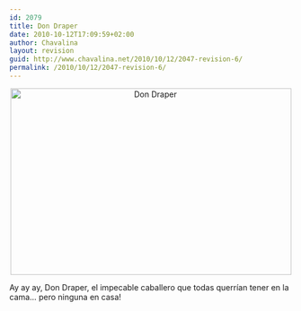 ```yaml
---
id: 2079
title: Don Draper
date: 2010-10-12T17:09:59+02:00
author: Chavalina
layout: revision
guid: http://www.chavalina.net/2010/10/12/2047-revision-6/
permalink: /2010/10/12/2047-revision-6/
---
```

<p style="text-align: center;">
  <a href="http://www.chavalina.net/imagenes/2010/10/don-draper-.jpg"><img class="aligncenter size-large wp-image-2077" title="don-draper" src="http://www.chavalina.net/imagenes/2010/10/don-draper--500x333.jpg" alt="Don Draper" width="500" height="333" srcset="http://www.chavalina.net/imagenes/2010/10/don-draper--500x333.jpg 500w, http://www.chavalina.net/imagenes/2010/10/don-draper--300x200.jpg 300w, http://www.chavalina.net/imagenes/2010/10/don-draper-.jpg 640w" sizes="(max-width: 500px) 100vw, 500px" /></a>
</p>

Ay ay ay, Don Draper, el impecable caballero que todas querrían tener en la cama&#8230; pero ninguna en casa!